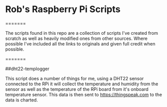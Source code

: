 # Rob's Raspberry Pi Scripts

=======

The scripts found in this repo are a collection of scripts I've created from scratch as well as heavily modified ones from other sources.  Where possible I've included all the links to originals and given full credit when possible.

=======

##dht22-templogger

This script does a number of things for me, using a DHT22 sensor connected to the RPi it will collect the temperature and humidity from the sensor as well as the temperature of the RPi board from it's onboard temperature sensor.  This data is then sent to https://thingspeak.com to the data is charted.

